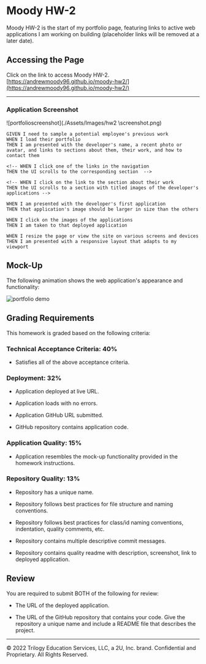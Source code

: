 # Moody HW-2

Moody HW-2 is the start of my portfolio page, featuring links to active web applications I am working on building (placeholder links will be removed at a later date). 

## Accessing the Page

Click on the link to access Moody HW-2. [https://andrewmoody96.github.io/moody-hw2/](https://andrewmoody96.github.io/moody-hw2/)

---

### Application Screenshot

![portfolioscreenshot](./Assets/Images/hw2 \screenshot.png)















```
GIVEN I need to sample a potential employee's previous work
WHEN I load their portfolio
THEN I am presented with the developer's name, a recent photo or avatar, and links to sections about them, their work, and how to contact them

<!-- WHEN I click one of the links in the navigation
THEN the UI scrolls to the corresponding section  -->

<!-- WHEN I click on the link to the section about their work
THEN the UI scrolls to a section with titled images of the developer's applications -->

WHEN I am presented with the developer's first application
THEN that application's image should be larger in size than the others

WHEN I click on the images of the applications
THEN I am taken to that deployed application

WHEN I resize the page or view the site on various screens and devices
THEN I am presented with a responsive layout that adapts to my viewport
```


## Mock-Up

The following animation shows the web application's appearance and functionality:

![portfolio demo](./Assets/02-advanced-css-homework-demo.gif)


## Grading Requirements

This homework is graded based on the following criteria: 

### Technical Acceptance Criteria: 40%

* Satisfies all of the above acceptance criteria.

### Deployment: 32%

* Application deployed at live URL.

* Application loads with no errors.

* Application GitHub URL submitted.

* GitHub repository contains application code.

### Application Quality: 15%

* Application resembles the mock-up functionality provided in the homework instructions.

### Repository Quality: 13%

* Repository has a unique name.

* Repository follows best practices for file structure and naming conventions.

* Repository follows best practices for class/id naming conventions, indentation, quality comments, etc.

* Repository contains multiple descriptive commit messages.

* Repository contains quality readme with description, screenshot, link to deployed application.

## Review

You are required to submit BOTH of the following for review:

* The URL of the deployed application.

* The URL of the GitHub repository that contains your code. Give the repository a unique name and include a README file that describes the project.

- - -
© 2022 Trilogy Education Services, LLC, a 2U, Inc. brand. Confidential and Proprietary. All Rights Reserved.

